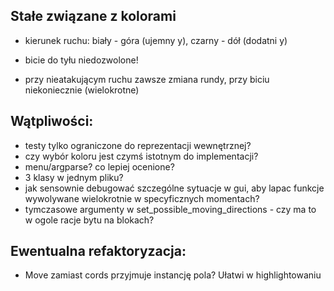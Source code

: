## Stałe związane z kolorami
- kierunek ruchu: biały - góra (ujemny y), czarny - dół (dodatni y)
- bicie do tyłu niedozwolone!

- przy nieatakującym ruchu zawsze zmiana rundy, przy biciu niekoniecznie (wielokrotne)
## Wątpliwości:
- testy tylko ograniczone do reprezentacji wewnętrznej?
- czy wybór koloru jest czymś istotnym do implementacji?
- menu/argparse? co lepiej ocenione?
- 3 klasy w jednym pliku?
- jak sensownie debugować szczególne sytuacje w gui, aby lapac funkcje wywolywane wielokrotnie w specyficznych momentach?
- tymczasowe argumenty w set_possible_moving_directions - czy ma to w ogole racje bytu na blokach?


## Ewentualna refaktoryzacja:
- Move zamiast cords przyjmuje instancję pola? Ułatwi w highlightowaniu